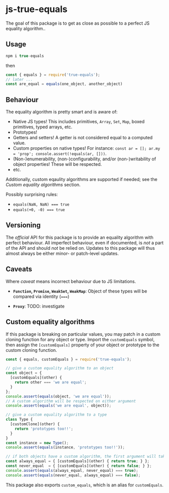 # js-true-equals

The goal of this package is to get as close as possible to a perfect JS equality algorithm..

## Usage

```js
npm i true-equals
```

then

```js
const { equals } = require('true-equals');
// later ...
const are_equal = equals(one_object, another_object)
```

## Behaviour

The equality algorithm is pretty smart and is aware of:
- Native JS types! This includes primitives, `Array`, `Set`, `Map`, boxed primitives, typed arrays, etc.
- Prototypes!
- Getters and setters! A getter is not considered equal to a computed value.
- Custom properties on native types! For instance: `const ar = []; ar.my = 'prop'; console.assert(!equals(ar, []))`.
- (Non-)enumerability, (non-)configurability, and/or (non-)writability of object properties! These will be respected.
- etc.

Additionally, custom eqaulity algorithms are supported if needed; see the *Custom equality algorithms* section.

Possibly surprising rules:
- `equals(NaN, NaN) === true`
- `equals(+0, -0) === true`

## Versioning

The *official* API for this package is to provide an equality algorithm with perfect behaviour.
All imperfect behaviour, even if documented, is *not* a part of the API and should *not* be relied on.
Updates to this package will thus almost always be either minor- or patch-level updates.

## Caveats

Where *caveat* means incorrect behaviour due to JS limitations.

- **`Function`, `Promise`, `WeakSet`, `WeakMap`**: Object of these types will be compared via identity (`===`)

- **`Proxy`**: TODO: investigate

## Custom equality algorithms

If this package is breaking on particular values, you may patch in a custom cloning function for any object or type.
Import the `customEquals` symbol, then assign the `[customEquals]` property of your object or prototype to the custom cloning function.

```js
const { equals, customEquals } = require('true-equals');

// give a custom equality algorithm to an object
const object = {
  [customEquals](other) {
    return other === 'we are equal';
  }
};
console.assert(equals(object, 'we are equal'));
// A custom algorithm will be respected on either argument
console.assert(equals('we are equal', object));

// give a custom equality algorithm to a type
class Type {
  [customClone](other) {
    return 'prototypes too!!';
  }
}
const instance = new Type();
console.assert(equals(instance, 'prototypes too!!'));

// if both objects have a custom algorithm, the first argument will take precedence:
const always_equal = { [customEquals](other) { return true; } };
const never_equal  = { [customEquals](other) { return false; } };
console.assert(equals(always_equal, never_equal) === true);
console.assert(equals(never_equal, always_equal) === false);
```

This package also exports `custom_equals`, which is an alias for `customEquals`.

